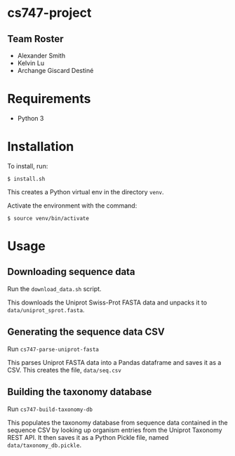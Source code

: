 # cs747-project

## Team Roster

- Alexander Smith
- Kelvin Lu
- Archange Giscard Destiné


# Requirements

- Python 3


# Installation

To install, run:

```shell
$ install.sh
```

This creates a Python virtual env in the directory `venv`.

Activate the environment with the command:

```shell
$ source venv/bin/activate
```

# Usage

## Downloading sequence data

Run the `download_data.sh` script.

This downloads the Uniprot Swiss-Prot FASTA data and unpacks it to
`data/uniprot_sprot.fasta`.


## Generating the sequence data CSV

Run `cs747-parse-uniprot-fasta`

This parses Uniprot FASTA data into a Pandas dataframe and saves it as
a CSV. This creates the file, `data/seq.csv`


## Building the taxonomy database

Run `cs747-build-taxonomy-db`

This populates the taxonomy database from sequence data contained in
the sequence CSV by looking up organism entries from the Uniprot
Taxonomy REST API. It then saves it as a Python Pickle file, named
`data/taxonomy_db.pickle`.
